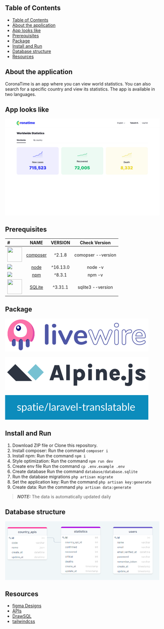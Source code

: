 ## Table of Contents
- [Table of Contents](#table-of-contents)
- [About the application](#about-the-application)
- [App looks like](#app-looks-like)
- [Prerequisites](#prerequisites)
- [Package](#package)
- [Install and Run](#install-and-run)
- [Database structure](#database-structure)
- [Resources](#resources)


## About the application
CoronaTime is an app where you can view world statistics. You can also search for a specific country and view its statistics. The app is available in two languages.
## App looks like
!['screenshot'](appscreen/landing.jpg)


## Prerequisites
| #        | NAME     | VERSION        | Check Version |
| :---     | :---:    |     :---:      |       :---: |
|  <img src="https://getcomposer.org/img/logo-composer-transparent.png" width="48" height="48" />        | <a href="https://getcomposer.org/" target=_blank>composer</a> | ^2.1.8     | comopser --version    |
| <img src="https://img.icons8.com/color/48/000000/nodejs.png"/>         | <a href="https://nodejs.org/en/" target=_blank>node</a>     | ^16.13.0     | node -v     |
| <img src="https://img.icons8.com/color/48/000000/npm.png"/>         | <a href="https://docs.npmjs.com/cli/v8/configuring-npm/install" target=_blank>npm</a>    | ^8.3.1       | npm -v      |
|  <img src="https://www.sqlite.org/images/sqlite370_banner.gif" width="48" height="48" />        | <a href="https://www.sqlite.org/index.html" target=_blank>SQLite</a> | ^3.31.1     | sqlite3 --version   |

## Package

!['livewire'](appscreen/livewire.svg)

!['alpinejs'](appscreen/alpinejs.svg)

!['spatie'](appscreen/spatie.svg)



## Install and Run 

1. Download ZIP file or Clone this repository.
2. Install composer: Run the command `composer i`
3. Install npm: Run the command `npm i`
4. Style optimization: Run the command `npm run dev`
5. Create env file Run the command `cp .env.example .env`
6. Create database Run the command `database/database.sqlite` 
7. Run the database migrations `php artisan migrate`
8. Set the application key: Run the command `php artisan key:generate`
9. Create data: Run the command `php artisan data:generate`
  
> **_NOTE:_** The data is automatically updated daily



## Database structure 
!['drawsql'](appscreen/drawsql.png)

## Resources
* [figma Designs](https://www.figma.com/file/O9A950iYrHgZHtBuCtNSY8/Coronatime?node-id=0%3A1)
* [APIs](https://devtest.ge/api)
* [DrawSQL](https://drawsql.app/redberry-14/diagrams/coronatime#) 
* [tailwindcss](https://tailwindcss.com/) 
  

